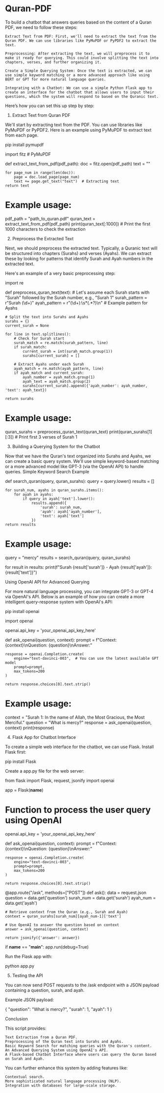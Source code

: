 # Quran-PDF
To build a chatbot that answers queries based on the content of a Quran PDF, we need to follow these steps:

    Extract Text from PDF: First, we'll need to extract the text from the Quran PDF. We can use libraries like PyMuPDF or PyPDF2 to extract the text.

    Preprocessing: After extracting the text, we will preprocess it to make it ready for querying. This could involve splitting the text into chapters, verses, and further organizing it.

    Create a Simple Querying System: Once the text is extracted, we can use simple keyword matching or a more advanced approach like using BERT or GPT for more natural language queries.

    Integrating with a Chatbot: We can use a simple Python Flask app to create an interface for the chatbot that allows users to input their questions, which the system will respond to based on the Quranic text.

Here’s how you can set this up step by step:
1. Extract Text from Quran PDF

We'll start by extracting text from the PDF. You can use libraries like PyMuPDF or PyPDF2. Here is an example using PyMuPDF to extract text from each page.

pip install pymupdf

import fitz  # PyMuPDF

def extract_text_from_pdf(pdf_path):
    doc = fitz.open(pdf_path)
    text = ""
    
    for page_num in range(len(doc)):
        page = doc.load_page(page_num)
        text += page.get_text("text")  # Extracting text
    return text

# Example usage:
pdf_path = "path_to_quran.pdf"
quran_text = extract_text_from_pdf(pdf_path)
print(quran_text[:1000])  # Print the first 1000 characters to check the extraction

2. Preprocess the Extracted Text

Next, we should preprocess the extracted text. Typically, a Quranic text will be structured into chapters (Surahs) and verses (Ayahs). We can extract these by looking for patterns that identify Surah and Ayah numbers in the extracted text.

Here's an example of a very basic preprocessing step:

import re

def preprocess_quran_text(text):
    # Let's assume each Surah starts with "Surah" followed by the Surah number, e.g., "Surah 1"
    surah_pattern = r"Surah (\d+)"
    ayah_pattern = r"(\d+):\s*(.*?)\n"  # Example pattern for Ayahs
    
    # Split the text into Surahs and Ayahs
    surahs = {}
    current_surah = None
    
    for line in text.splitlines():
        # Check for Surah start
        surah_match = re.match(surah_pattern, line)
        if surah_match:
            current_surah = int(surah_match.group(1))
            surahs[current_surah] = []
        
        # Extract Ayahs under each Surah
        ayah_match = re.match(ayah_pattern, line)
        if ayah_match and current_surah:
            ayah_number = ayah_match.group(1)
            ayah_text = ayah_match.group(2)
            surahs[current_surah].append({'ayah_number': ayah_number, 'text': ayah_text})
    
    return surahs

# Example usage:
quran_surahs = preprocess_quran_text(quran_text)
print(quran_surahs[1][:3])  # Print first 3 verses of Surah 1

3. Building a Querying System for the Chatbot

Now that we have the Quran's text organized into Surahs and Ayahs, we can create a basic query system. We'll use simple keyword-based matching or a more advanced model like GPT-3 (via the OpenAI API) to handle queries.
Simple Keyword Search Example

def search_quran(query, quran_surahs):
    query = query.lower()
    results = []
    
    for surah_num, ayahs in quran_surahs.items():
        for ayah in ayahs:
            if query in ayah['text'].lower():
                results.append({
                    'surah': surah_num,
                    'ayah': ayah['ayah_number'],
                    'text': ayah['text']
                })
    return results

# Example usage:
query = "mercy"
results = search_quran(query, quran_surahs)

for result in results:
    print(f"Surah {result['surah']} - Ayah {result['ayah']}: {result['text']}")

Using OpenAI API for Advanced Querying

For more natural language processing, you can integrate GPT-3 or GPT-4 via OpenAI's API. Below is an example of how you can create a more intelligent query-response system with OpenAI's API:

pip install openai

import openai

openai.api_key = 'your_openai_api_key_here'

def ask_openai(question, context):
    prompt = f"Context: {context}\nQuestion: {question}\nAnswer:"
    
    response = openai.Completion.create(
        engine="text-davinci-003",  # You can use the latest available GPT model
        prompt=prompt,
        max_tokens=200
    )
    
    return response.choices[0].text.strip()

# Example usage:
context = "Surah 1: In the name of Allah, the Most Gracious, the Most Merciful."
question = "What is mercy?"
response = ask_openai(question, context)
print(response)

4. Flask App for Chatbot Interface

To create a simple web interface for the chatbot, we can use Flask. Install Flask first:

pip install Flask

Create a app.py file for the web server:

from flask import Flask, request, jsonify
import openai

app = Flask(__name__)

# Function to process the user query using OpenAI
openai.api_key = 'your_openai_api_key_here'

def ask_openai(question, context):
    prompt = f"Context: {context}\nQuestion: {question}\nAnswer:"
    
    response = openai.Completion.create(
        engine="text-davinci-003",
        prompt=prompt,
        max_tokens=200
    )
    
    return response.choices[0].text.strip()

@app.route("/ask", methods=["POST"])
def ask():
    data = request.json
    question = data.get('question')
    surah_num = data.get('surah')
    ayah_num = data.get('ayah')
    
    # Retrieve context from the Quran (e.g., Surah and Ayah)
    context = quran_surahs[surah_num][ayah_num-1]['text']
    
    # Use OpenAI to answer the question based on context
    answer = ask_openai(question, context)
    
    return jsonify({'answer': answer})

if __name__ == "__main__":
    app.run(debug=True)

Run the Flask app with:

python app.py

5. Testing the API

You can now send POST requests to the /ask endpoint with a JSON payload containing a question, surah, and ayah.

Example JSON payload:

{
    "question": "What is mercy?",
    "surah": 1,
    "ayah": 1
}

Conclusion

This script provides:

    Text Extraction from a Quran PDF.
    Preprocessing of the Quran text into Surahs and Ayahs.
    Basic Keyword Search for matching queries with the Quran's content.
    An Advanced Querying System using OpenAI's API.
    A Flask-based Chatbot Interface where users can query the Quran based on Surah and Ayah.

You can further enhance this system by adding features like:

    Contextual search.
    More sophisticated natural language processing (NLP).
    Integration with databases for large-scale storage.

